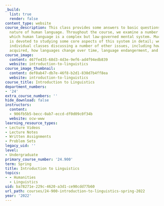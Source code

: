 ```yaml
---
_build:
  list: true
  render: false
content_type: website
course_description: This class provides some answers to basic questions about the
  nature of human language. Throughout the course, we examine a number of ways in
  which human language is a complex but law-governed mental system. Much of the class
  is devoted to studying some core aspects of this system in detail; we also spend
  individual classes discussing a number of other issues, including how language is
  acquired, how languages change over time, language endangerment, and others.
course_image:
  content: 467fe435-68d3-4d3e-9ef6-ad4f94edb839
  website: introduction-to-linguistics
course_image_thumbnail:
  content: def0ab47-db7e-46f8-b2d1-830d7b4ff8ea
  website: introduction-to-linguistics
course_title: Introduction to Linguistics
department_numbers:
- '24'
extra_course_numbers: ''
hide_download: false
instructors:
  content:
  - 906fb5b5-becc-0ab7-eccd-df0d09c0f34b
  website: ocw-www
learning_resource_types:
- Lecture Videos
- Lecture Notes
- Written Assignments
- Problem Sets
legacy_uid: ''
level:
- Undergraduate
primary_course_number: '24.900'
term: Spring
title: Introduction to Linguistics
topics:
- - Humanities
  - Linguistics
uid: ba78271e-229c-4620-a3d1-ce90cdd77b60
url_path: courses/24-900-introduction-to-linguistics-spring-2022
year: '2022'
---
```

